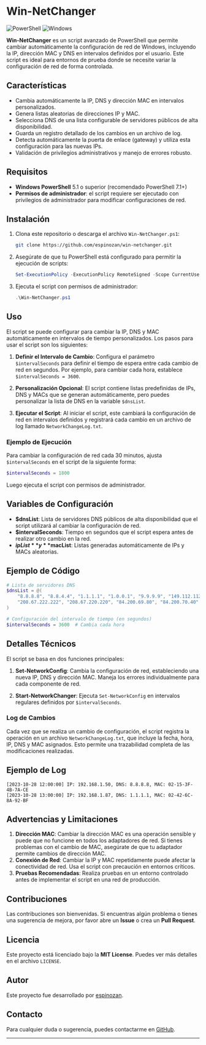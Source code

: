 

# Win-NetChanger

![PowerShell](https://img.shields.io/badge/PowerShell-7.1-blue) ![Windows](https://img.shields.io/badge/Platform-Windows-blue)

**Win-NetChanger** es un script avanzado de PowerShell que permite cambiar automáticamente la configuración de red de Windows, incluyendo la IP, dirección MAC y DNS en intervalos definidos por el usuario. Este script es ideal para entornos de prueba donde se necesite variar la configuración de red de forma controlada.

## Características

- Cambia automáticamente la IP, DNS y dirección MAC en intervalos personalizados.
- Genera listas aleatorias de direcciones IP y MAC.
- Selecciona DNS de una lista configurable de servidores públicos de alta disponibilidad.
- Guarda un registro detallado de los cambios en un archivo de log.
- Detecta automáticamente la puerta de enlace (gateway) y utiliza esta configuración para las nuevas IPs.
- Validación de privilegios administrativos y manejo de errores robusto.

## Requisitos

- **Windows PowerShell** 5.1 o superior (recomendado PowerShell 7.1+)
- **Permisos de administrador**: el script requiere ser ejecutado con privilegios de administrador para modificar configuraciones de red.

## Instalación

1. Clona este repositorio o descarga el archivo `Win-NetChanger.ps1`:
   ```bash
   git clone https://github.com/espinozan/win-netchanger.git
   ```

2. Asegúrate de que tu PowerShell está configurado para permitir la ejecución de scripts:
   ```powershell
   Set-ExecutionPolicy -ExecutionPolicy RemoteSigned -Scope CurrentUser
   ```

3. Ejecuta el script con permisos de administrador:
   ```powershell
   .\Win-NetChanger.ps1
   ```

## Uso

El script se puede configurar para cambiar la IP, DNS y MAC automáticamente en intervalos de tiempo personalizados. Los pasos para usar el script son los siguientes:

1. **Definir el Intervalo de Cambio**: Configura el parámetro `$intervalSeconds` para definir el tiempo de espera entre cada cambio de red en segundos. Por ejemplo, para cambiar cada hora, establece `$intervalSeconds = 3600`.

2. **Personalización Opcional**: El script contiene listas predefinidas de IPs, DNS y MACs que se generan automáticamente, pero puedes personalizar la lista de DNS en la variable `$dnsList`.

3. **Ejecutar el Script**: Al iniciar el script, este cambiará la configuración de red en intervalos definidos y registrará cada cambio en un archivo de log llamado `NetworkChangeLog.txt`.

### Ejemplo de Ejecución

Para cambiar la configuración de red cada 30 minutos, ajusta `$intervalSeconds` en el script de la siguiente forma:
```powershell
$intervalSeconds = 1800
```

Luego ejecuta el script con permisos de administrador.

## Variables de Configuración

- **$dnsList**: Lista de servidores DNS públicos de alta disponibilidad que el script utilizará al cambiar la configuración de red.
- **$intervalSeconds**: Tiempo en segundos que el script espera antes de realizar otro cambio en la red.
- **$ipList** y **$macList**: Listas generadas automáticamente de IPs y MACs aleatorias.

## Ejemplo de Código

```powershell
# Lista de servidores DNS
$dnsList = @(
    "8.8.8.8", "8.8.4.4", "1.1.1.1", "1.0.0.1", "9.9.9.9", "149.112.112.112",
    "208.67.222.222", "208.67.220.220", "84.200.69.80", "84.200.70.40"
)

# Configuración del intervalo de tiempo (en segundos)
$intervalSeconds = 3600  # Cambia cada hora
```

## Detalles Técnicos

El script se basa en dos funciones principales:

1. **Set-NetworkConfig**: Cambia la configuración de red, estableciendo una nueva IP, DNS y dirección MAC. Maneja los errores individualmente para cada componente de red.
   
2. **Start-NetworkChanger**: Ejecuta `Set-NetworkConfig` en intervalos regulares definidos por `$intervalSeconds`.

### Log de Cambios

Cada vez que se realiza un cambio de configuración, el script registra la operación en un archivo `NetworkChangeLog.txt`, que incluye la fecha, hora, IP, DNS y MAC asignados. Esto permite una trazabilidad completa de las modificaciones realizadas.

## Ejemplo de Log

```plaintext
[2023-10-28 12:00:00] IP: 192.168.1.50, DNS: 8.8.8.8, MAC: 02-15-3F-4B-7A-CE
[2023-10-28 13:00:00] IP: 192.168.1.87, DNS: 1.1.1.1, MAC: 02-42-6C-8A-92-BF
```

## Advertencias y Limitaciones

1. **Dirección MAC**: Cambiar la dirección MAC es una operación sensible y puede que no funcione en todos los adaptadores de red. Si tienes problemas con el cambio de MAC, asegúrate de que tu adaptador permite cambios de dirección MAC.
2. **Conexión de Red**: Cambiar la IP y MAC repetidamente puede afectar la conectividad de red. Usa el script con precaución en entornos críticos.
3. **Pruebas Recomendadas**: Realiza pruebas en un entorno controlado antes de implementar el script en una red de producción.

## Contribuciones

Las contribuciones son bienvenidas. Si encuentras algún problema o tienes una sugerencia de mejora, por favor abre un **Issue** o crea un **Pull Request**.

## Licencia

Este proyecto está licenciado bajo la **MIT License**. Puedes ver más detalles en el archivo `LICENSE`.

## Autor

Este proyecto fue desarrollado por [espinozan](https://github.com/espinozan).

## Contacto

Para cualquier duda o sugerencia, puedes contactarme en [GitHub](https://github.com/espinozan).

---
